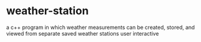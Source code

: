 # weather-station
a c++ program in which weather measurements can be created, stored, and viewed from separate saved weather stations
user interactive

